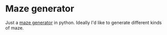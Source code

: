 # Maze generator
Just a <ins>maze generator</ins> in python. Ideally I'd like to generate different kinds of maze.
